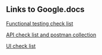## Links to Google.docs 
[Functional testing check list](https://docs.google.com/spreadsheets/d/1m6tRHkMdxh2VSIr9MvomqJONbKEyQrtUrbS2gSADmfI/edit?usp=sharing)

[API check list and postman collection](https://docs.google.com/spreadsheets/d/1Y-H9tbeewwxAf11vUYce7Vpsi2JQlQrnUiMYWaWWmoA/edit?usp=sharing)

[UI check list](https://docs.google.com/spreadsheets/d/18omKl73ao281K3PWSE3S8Tmz7PFvKG2qlLVPRpurEkI/edit#gid=1941090028)

